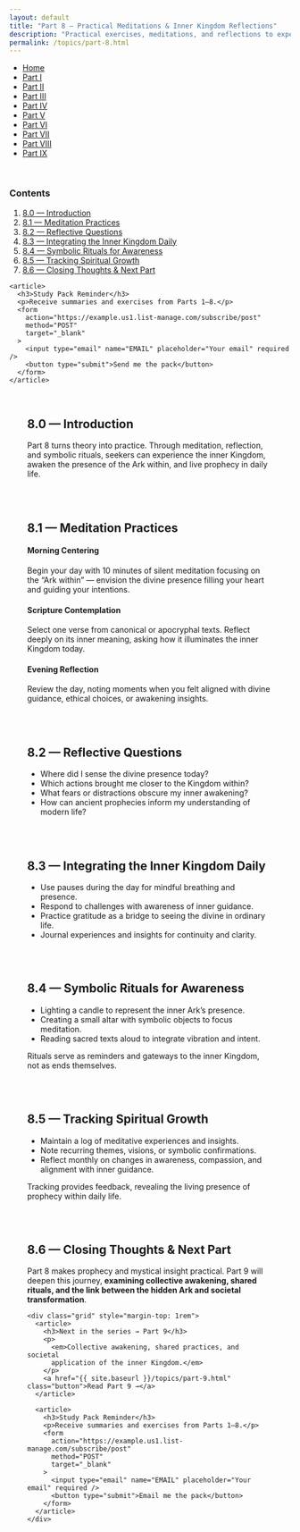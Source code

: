 ```yaml
---
layout: default
title: "Part 8 — Practical Meditations & Inner Kingdom Reflections"
description: "Practical exercises, meditations, and reflections to experience the inner Kingdom and connect with prophetic teachings in daily life."
permalink: /topics/part-8.html
---
```


<main itemprop="articleBody">

  <nav aria-label="Main navigation">
    <ul>
      <li><a href="{{ site.baseurl }}/index.html">Home</a></li>
      <li><a href="{{ site.baseurl }}/topics/part-1.html">Part I</a></li>
      <li><a href="{{ site.baseurl }}/topics/part-2.html">Part II</a></li>
      <li><a href="{{ site.baseurl }}/topics/part-3.html">Part III</a></li>
      <li><a href="{{ site.baseurl }}/topics/part-4.html">Part IV</a></li>
      <li><a href="{{ site.baseurl }}/topics/part-5.html">Part V</a></li>
      <li><a href="{{ site.baseurl }}/topics/part-6.html">Part VI</a></li>
      <li><a href="{{ site.baseurl }}/topics/part-7.html">Part VII</a></li>
      <li><a class="active" href="{{ site.baseurl }}/topics/part-8.html">Part VIII</a></li>
      <li><a href="{{ site.baseurl }}/topics/part-9.html">Part IX</a></li>
    </ul>
  </nav>

  <nav aria-label="Table of contents" class="grid" style="padding-top: 1rem">
    <article>
      <h3>Contents</h3>
      <ol>
        <li><a href="#intro">8.0 — Introduction</a></li>
        <li><a href="#meditation">8.1 — Meditation Practices</a></li>
        <li><a href="#reflective-questions">8.2 — Reflective Questions</a></li>
        <li><a href="#daily-integration">8.3 — Integrating the Inner Kingdom Daily</a></li>
        <li><a href="#symbolic-rituals">8.4 — Symbolic Rituals for Awareness</a></li>
        <li><a href="#tracking-awakening">8.5 — Tracking Spiritual Growth</a></li>
        <li><a href="#closing">8.6 — Closing Thoughts & Next Part</a></li>
      </ol>
    </article>

    <article>
      <h3>Study Pack Reminder</h3>
      <p>Receive summaries and exercises from Parts 1–8.</p>
      <form
        action="https://example.us1.list-manage.com/subscribe/post"
        method="POST"
        target="_blank"
      >
        <input type="email" name="EMAIL" placeholder="Your email" required />
        <button type="submit">Send me the pack</button>
      </form>
    </article>

  </nav>

  <!-- 8.0 -->
  <section id="intro" class="content" style="padding: 1rem 2rem">
    <h2>8.0 — Introduction</h2>
    <p>
      Part 8 turns theory into practice. Through meditation, reflection, and
      symbolic rituals, seekers can experience the inner Kingdom, awaken the
      presence of the Ark within, and live prophecy in daily life.
    </p>
  </section>

  <!-- 8.1 -->
  <section id="meditation" class="content" style="padding: 1rem 2rem">
    <h2>8.1 — Meditation Practices</h2>
    <div class="exercise">
      <h4>Morning Centering</h4>
      <p>
        Begin your day with 10 minutes of silent meditation focusing on the
        “Ark within” — envision the divine presence filling your heart and
        guiding your intentions.
      </p>
    </div>
    <div class="exercise">
      <h4>Scripture Contemplation</h4>
      <p>
        Select one verse from canonical or apocryphal texts. Reflect deeply
        on its inner meaning, asking how it illuminates the inner Kingdom
        today.
      </p>
    </div>
    <div class="exercise">
      <h4>Evening Reflection</h4>
      <p>
        Review the day, noting moments when you felt aligned with divine
        guidance, ethical choices, or awakening insights.
      </p>
    </div>
  </section>

  <!-- 8.2 -->
  <section id="reflective-questions" class="content" style="padding: 1rem 2rem">
    <h2>8.2 — Reflective Questions</h2>
    <ul>
      <li>Where did I sense the divine presence today?</li>
      <li>Which actions brought me closer to the Kingdom within?</li>
      <li>What fears or distractions obscure my inner awakening?</li>
      <li>How can ancient prophecies inform my understanding of modern life?</li>
    </ul>
  </section>

  <!-- 8.3 -->
  <section id="daily-integration" class="content" style="padding: 1rem 2rem">
    <h2>8.3 — Integrating the Inner Kingdom Daily</h2>
    <ul>
      <li>Use pauses during the day for mindful breathing and presence.</li>
      <li>Respond to challenges with awareness of inner guidance.</li>
      <li>Practice gratitude as a bridge to seeing the divine in ordinary life.</li>
      <li>Journal experiences and insights for continuity and clarity.</li>
    </ul>
  </section>

  <!-- 8.4 -->
  <section id="symbolic-rituals" class="content" style="padding: 1rem 2rem">
    <h2>8.4 — Symbolic Rituals for Awareness</h2>
    <ul>
      <li>Lighting a candle to represent the inner Ark’s presence.</li>
      <li>Creating a small altar with symbolic objects to focus meditation.</li>
      <li>Reading sacred texts aloud to integrate vibration and intent.</li>
    </ul>
    <p class="exercise">
      Rituals serve as reminders and gateways to the inner Kingdom, not as
      ends themselves.
    </p>
  </section>

  <!-- 8.5 -->
  <section id="tracking-awakening" class="content" style="padding: 1rem 2rem">
    <h2>8.5 — Tracking Spiritual Growth</h2>
    <ul>
      <li>Maintain a log of meditative experiences and insights.</li>
      <li>Note recurring themes, visions, or symbolic confirmations.</li>
      <li>
        Reflect monthly on changes in awareness, compassion, and alignment
        with inner guidance.
      </li>
    </ul>
    <p class="note">
      Tracking provides feedback, revealing the living presence of prophecy
      within daily life.
    </p>
  </section>

  <!-- 8.6 -->
  <section id="closing" class="content" style="padding: 1rem 2rem">
    <h2>8.6 — Closing Thoughts & Next Part</h2>
    <p>
      Part 8 makes prophecy and mystical insight practical. Part 9 will
      deepen this journey, <strong>examining collective awakening, shared rituals,
      and the link between the hidden Ark and societal transformation</strong>.
    </p>

    <div class="grid" style="margin-top: 1rem">
      <article>
        <h3>Next in the series → Part 9</h3>
        <p>
          <em>Collective awakening, shared practices, and societal
          application of the inner Kingdom.</em>
        </p>
        <a href="{{ site.baseurl }}/topics/part-9.html" class="button">Read Part 9 →</a>
      </article>

      <article>
        <h3>Study Pack Reminder</h3>
        <p>Receive summaries and exercises from Parts 1–8.</p>
        <form
          action="https://example.us1.list-manage.com/subscribe/post"
          method="POST"
          target="_blank"
        >
          <input type="email" name="EMAIL" placeholder="Your email" required />
          <button type="submit">Email me the pack</button>
        </form>
      </article>
    </div>

  </section>
</main>
